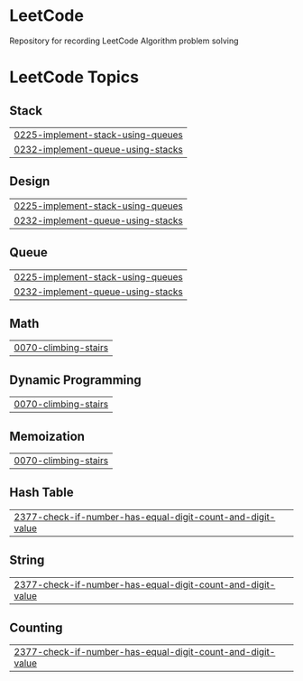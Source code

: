 # LeetCode
Repository for recording LeetCode Algorithm problem solving

<!---LeetCode Topics Start-->
# LeetCode Topics
## Stack
|  |
| ------- |
| [0225-implement-stack-using-queues](https://github.com/Jeongsunga/LeetCode/tree/master/0225-implement-stack-using-queues) |
| [0232-implement-queue-using-stacks](https://github.com/Jeongsunga/LeetCode/tree/master/0232-implement-queue-using-stacks) |
## Design
|  |
| ------- |
| [0225-implement-stack-using-queues](https://github.com/Jeongsunga/LeetCode/tree/master/0225-implement-stack-using-queues) |
| [0232-implement-queue-using-stacks](https://github.com/Jeongsunga/LeetCode/tree/master/0232-implement-queue-using-stacks) |
## Queue
|  |
| ------- |
| [0225-implement-stack-using-queues](https://github.com/Jeongsunga/LeetCode/tree/master/0225-implement-stack-using-queues) |
| [0232-implement-queue-using-stacks](https://github.com/Jeongsunga/LeetCode/tree/master/0232-implement-queue-using-stacks) |
## Math
|  |
| ------- |
| [0070-climbing-stairs](https://github.com/Jeongsunga/LeetCode/tree/master/0070-climbing-stairs) |
## Dynamic Programming
|  |
| ------- |
| [0070-climbing-stairs](https://github.com/Jeongsunga/LeetCode/tree/master/0070-climbing-stairs) |
## Memoization
|  |
| ------- |
| [0070-climbing-stairs](https://github.com/Jeongsunga/LeetCode/tree/master/0070-climbing-stairs) |
## Hash Table
|  |
| ------- |
| [2377-check-if-number-has-equal-digit-count-and-digit-value](https://github.com/Jeongsunga/LeetCode/tree/master/2377-check-if-number-has-equal-digit-count-and-digit-value) |
## String
|  |
| ------- |
| [2377-check-if-number-has-equal-digit-count-and-digit-value](https://github.com/Jeongsunga/LeetCode/tree/master/2377-check-if-number-has-equal-digit-count-and-digit-value) |
## Counting
|  |
| ------- |
| [2377-check-if-number-has-equal-digit-count-and-digit-value](https://github.com/Jeongsunga/LeetCode/tree/master/2377-check-if-number-has-equal-digit-count-and-digit-value) |
<!---LeetCode Topics End-->